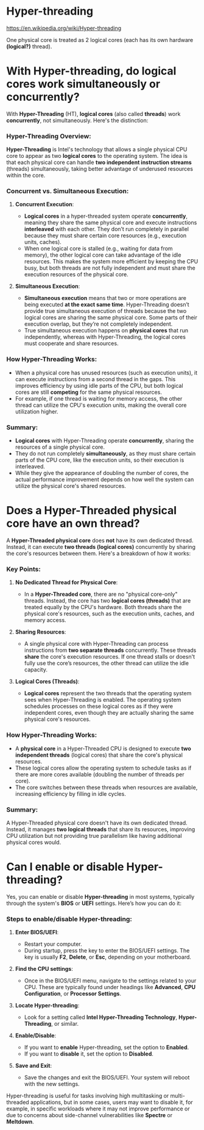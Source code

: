 # Hyper-threading
https://en.wikipedia.org/wiki/Hyper-threading

One physical core is treated as 2 logical cores (each has its own hardware **(logical?)** thread).

# With Hyper-threading, do logical cores work simultaneously or concurrently? 

With **Hyper-Threading** (HT), **logical cores** (also called **threads**) work **concurrently**, not simultaneously. Here's the distinction:

### Hyper-Threading Overview:
**Hyper-Threading** is Intel's technology that allows a single physical CPU core to appear as two **logical cores** to the operating system. The idea is that each physical core can handle **two independent instruction streams** (threads) simultaneously, taking better advantage of underused resources within the core.

### Concurrent vs. Simultaneous Execution:

1. **Concurrent Execution**:
   - **Logical cores** in a hyper-threaded system operate **concurrently**, meaning they share the same physical core and execute instructions **interleaved** with each other. They don’t run completely in parallel because they must share certain core resources (e.g., execution units, caches).
   - When one logical core is stalled (e.g., waiting for data from memory), the other logical core can take advantage of the idle resources. This makes the system more efficient by keeping the CPU busy, but both threads are not fully independent and must share the execution resources of the physical core.

2. **Simultaneous Execution**:
   - **Simultaneous execution** means that two or more operations are being executed **at the exact same time**. Hyper-Threading doesn’t provide true simultaneous execution of threads because the two logical cores are sharing the same physical core. Some parts of their execution overlap, but they’re not completely independent.
   - True simultaneous execution happens on **physical cores** that run independently, whereas with Hyper-Threading, the logical cores must cooperate and share resources.

### How Hyper-Threading Works:

- When a physical core has unused resources (such as execution units), it can execute instructions from a second thread in the gaps. This improves efficiency by using idle parts of the CPU, but both logical cores are still **competing** for the same physical resources.
- For example, if one thread is waiting for memory access, the other thread can utilize the CPU's execution units, making the overall core utilization higher.
  
### Summary:
- **Logical cores** with Hyper-Threading operate **concurrently**, sharing the resources of a single physical core.
- They do not run completely **simultaneously**, as they must share certain parts of the CPU core, like the execution units, so their execution is interleaved.
- While they give the appearance of doubling the number of cores, the actual performance improvement depends on how well the system can utilize the physical core's shared resources.

# Does a Hyper-Threaded physical core have an own thread?

A **Hyper-Threaded physical core** does **not** have its own dedicated thread. Instead, it can execute **two threads (logical cores)** concurrently by sharing the core's resources between them. Here's a breakdown of how it works:

### Key Points:

1. **No Dedicated Thread for Physical Core**:
   - In a **Hyper-Threaded core**, there are no "physical core-only" threads. Instead, the core has two **logical cores (threads)** that are treated equally by the CPU's hardware. Both threads share the physical core's resources, such as the execution units, caches, and memory access. 

2. **Sharing Resources**:
   - A single physical core with Hyper-Threading can process instructions from **two separate threads** concurrently. These threads **share** the core's execution resources. If one thread stalls or doesn't fully use the core’s resources, the other thread can utilize the idle capacity.

3. **Logical Cores (Threads)**:
   - **Logical cores** represent the two threads that the operating system sees when Hyper-Threading is enabled. The operating system schedules processes on these logical cores as if they were independent cores, even though they are actually sharing the same physical core's resources.

### How Hyper-Threading Works:
- A **physical core** in a Hyper-Threaded CPU is designed to execute **two independent threads** (logical cores) that share the core's physical resources.
- These logical cores allow the operating system to schedule tasks as if there are more cores available (doubling the number of threads per core).
- The core switches between these threads when resources are available, increasing efficiency by filling in idle cycles.

### Summary:
A Hyper-Threaded physical core doesn't have its own dedicated thread. Instead, it manages **two logical threads** that share its resources, improving CPU utilization but not providing true parallelism like having additional physical cores would.

# Can I enable or disable Hyper-threading?

Yes, you can enable or disable **Hyper-threading** in most systems, typically through the system's **BIOS** or **UEFI** settings. Here’s how you can do it:

### Steps to enable/disable Hyper-threading:

1. **Enter BIOS/UEFI**:
   - Restart your computer.
   - During startup, press the key to enter the BIOS/UEFI settings. The key is usually **F2**, **Delete**, or **Esc**, depending on your motherboard.
   
2. **Find the CPU settings**:
   - Once in the BIOS/UEFI menu, navigate to the settings related to your CPU. These are typically found under headings like **Advanced**, **CPU Configuration**, or **Processor Settings**.

3. **Locate Hyper-threading**:
   - Look for a setting called **Intel Hyper-Threading Technology**, **Hyper-Threading**, or similar.

4. **Enable/Disable**:
   - If you want to **enable** Hyper-threading, set the option to **Enabled**.
   - If you want to **disable** it, set the option to **Disabled**.

5. **Save and Exit**:
   - Save the changes and exit the BIOS/UEFI. Your system will reboot with the new settings.

Hyper-threading is useful for tasks involving high multitasking or multi-threaded applications, but in some cases, users may want to disable it, for example, in specific workloads where it may not improve performance or due to concerns about side-channel vulnerabilities like **Spectre** or **Meltdown**.
